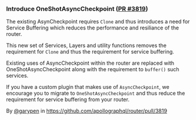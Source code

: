 ### Introduce OneShotAsyncCheckpoint ([PR #3819](https://github.com/apollographql/router/pull/3819))

The existing AsynCheckpoint requires `Clone` and thus introduces a need for Service Buffering which reduces the performance and resiliance of the router.

This new set of Services, Layers and utility functions removes the requirement for `Clone` and thus the requirement for service buffering.

Existing uses of AsyncCheckpoint within the router are replaced with OneShotAsyncCheckpoint along with the requirement to `buffer()` such services.

If you have a custom plugin that makes use of `AsyncCheckpoint`, we encourage you to migrate to `OneShotAsyncCheckpoint` and thus reduce the requirement for service buffering from your router.

By [@garypen](https://github.com/garypen) in https://github.com/apollographql/router/pull/3819